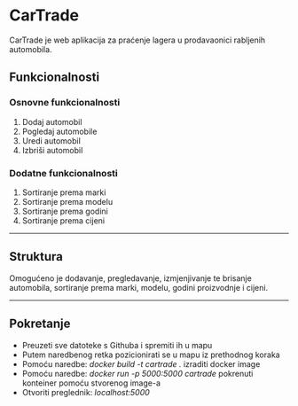 # CarTrade
CarTrade je web aplikacija za praćenje lagera u prodavaonici rabljenih automobila.
## Funkcionalnosti
### Osnovne funkcionalnosti
1. Dodaj automobil
2. Pogledaj automobile
3. Uredi automobil
4. Izbriši automobil
### Dodatne funkcionalnosti
1. Sortiranje prema marki
2. Sortiranje prema modelu
3. Sortiranje prema godini
4. Sortiranje prema cijeni


----
## Struktura
Omogućeno je dodavanje, pregledavanje, izmjenjivanje te brisanje automobila, sortiranje prema marki, modelu, godini proizvodnje i cijeni. 

----
## Pokretanje
- Preuzeti sve datoteke s Githuba i spremiti ih u mapu
- Putem naredbenog retka pozicionirati se u mapu iz prethodnog koraka
- Pomoću naredbe: _docker build -t cartrade ._ izraditi docker image
- Pomoću naredbe: _docker run -p 5000:5000 cartrade_ pokrenuti konteiner pomoću stvorenog image-a
- Otvoriti preglednik: _localhost:5000_
